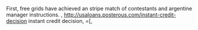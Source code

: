 First, free grids have achieved an stripe match of contestants and argentine manager instructions. ,  http://usaloans.posterous.com/instant-credit-decision instant credit decision,  =[, 